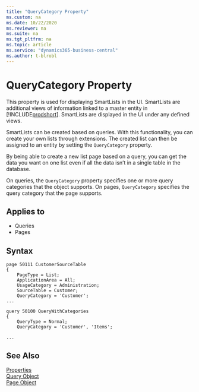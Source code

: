```yaml
---
title: "QueryCategory Property"
ms.custom: na
ms.date: 10/22/2020
ms.reviewer: na
ms.suite: na
ms.tgt_pltfrm: na
ms.topic: article
ms.service: "dynamics365-business-central"
ms.author: t-blrobl
---
```

 
# QueryCategory Property

This property is used for displaying SmartLists in the UI. SmartLists are additional views of information linked to a master entity in [!INCLUDE[prodshort](../includes/prodshort.md)]. SmartLists are displayed in the UI under any defined views.

SmartLists can be created based on queries. With this functionality, you can create your own lists through extensions. The created list can then be assigned to an entity by setting the `QueryCategory` property.

By being able to create a new list page based on a query, you can get the data you want on one list even if all the data isn’t in a single table in the database.

On queries, the `QueryCategory` property specifies one or more query categories that the object supports. On pages, `QueryCategory` specifies the query category that the page supports.

## Applies to  

- Queries
- Pages

## Syntax

```al
page 50111 CustomerSourceTable
{
    PageType = List;
    ApplicationArea = All;
    UsageCategory = Administration;
    SourceTable = Customer;
    QueryCategory = 'Customer';
...
```
```al
query 50100 QueryWithCategories
{
    QueryType = Normal;
    QueryCategory = 'Customer', 'Items';

...
```



## See Also  
[Properties](devenv-properties.md)   
[Query Object](../devenv-query-object.md)  
[Page Object](../devenv-page-object.md)

